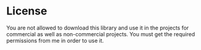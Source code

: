 # License

You are not allowed to download this library and use it in the projects for commercial as well as non-commercial projects. You must get the required permissions from me in order to use it.
